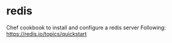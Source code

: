 # redis

Chef cookbook to install and configure a redis server
Following: https://redis.io/topics/quickstart

